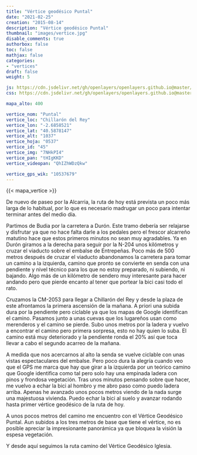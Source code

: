 ```yaml
---
title: "Vértice geodésico Puntal"
date: "2021-02-25"
creation: "2015-08-14"
description: "Vértice geodésico Puntal"
thumbnail: "images/vertice.jpg"
disable_comments: true
authorbox: false
toc: false
mathjax: false
categories:
- "vertices"
draft: false
weight: 5

js: https://cdn.jsdelivr.net/gh/openlayers/openlayers.github.io@master/en/v6.3.1/build/ol.js
css: https://cdn.jsdelivr.net/gh/openlayers/openlayers.github.io@master/en/v6.3.1/css/ol.css

mapa_alto: 400

vertice_nom: "Puntal"
vertice_loc: "Chillarón del Rey"
vertice_lon: "-2.6858521"
vertice_lat: "40.5878147"
vertice_alt: "1037"
vertice_hoja: "0537"
vertice_id: "45"
vertice_img: "7NHkPI4"
vertice_pan: "tHIgKKD"
vertice_videopan: "QhIZhWDzQkw"

vertice_gps_wik: "10537679"
---
```

{{< mapa_vertice >}}

De nuevo de paseo por la Alcarria, la ruta de hoy está prevista un poco más larga de lo habitual, por lo que es necesario madrugar un poco para intentar terminar antes del medio día.

Partimos de Budia por la carretera a Durón. Este tramo debería ser relajarse y disfrutar ya que no hace falta darle a los pedales pero el frescor alcarreño matutino hace que estos primeros minutos no sean muy agradables. Ya en Durón giramos a la derecha para seguir por la N-204 unos kilómetros y cruzar el viaducto sobre el embalse de Entrepeñas. Poco más de 500 metros después de cruzar el viaducto abandonamos la carretera para tomar un camino a la izquierda, camino que pronto se convierte en senda con una pendiente y nivel técnico para los que no estoy preparado, ni subiendo, ni bajando. Algo más de un kilómetro de sendero muy interesante para hacer andando pero que pierde encanto al tener que portear la bici casi todo el rato.

Cruzamos la CM-2053 para llegar a Chillarón del Rey y desde la plaza de este afrontamos la primera ascensión de la mañana. A priori una subida dura por la pendiente pero ciclable ya que los mapas de Google identifican el camino. Pasamos junto a unas cuevas que los lugareños usan como merenderos y el camino se pierde. Subo unos metros por la ladera y vuelvo a encontrar el camino pero primera sorpresa, esto no hay quien lo suba. El camino está muy deteriorado y la pendiente ronda el 20% así que toca llevar a cabo el segundo acarreo de la mañana.

A medida que nos acercarnos al alto la senda se vuelve ciclable con unas vistas espectaculares del embalse. Pero poco dura la alegría cuando veo que el GPS me marca que hay que girar a la izquierda por un teórico camino que Google identifica como tal pero solo hay una empinada ladera con pinos y frondosa vegetación. Tras unos minutos pensando sobre que hacer, me vuelvo a echar la bici al hombro y me abro paso como puedo ladera arriba. Apenas he avanzado unos pocos metros viendo de la nada surge una majestuosa vivienda. Puedo echar la bici al suelo y avanzar rodando hasta primer vértice geodésico de la ruta de hoy.

A unos pocos metros del camino me encuentro con el Vértice Geodésico Puntal. Aun subidos a los tres metros de base que tiene el vértice, no es posible apreciar la impresionante panorámica ya que bloquea la visión la espesa vegetación. 

Y desde aquí seguimos la ruta camino del Vértice Geodésico Iglesia.
